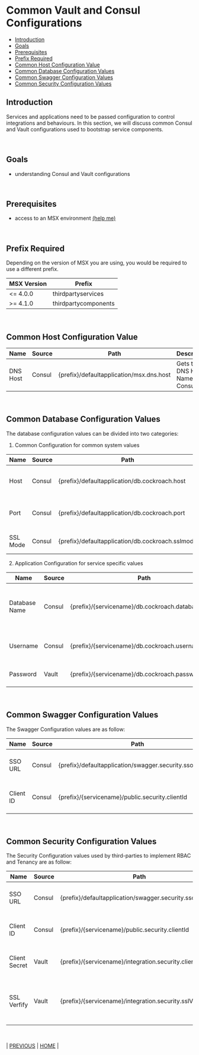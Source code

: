 # Common Vault and Consul Configurations

* [Introduction](#introduction)
* [Goals](#goals)
* [Prerequisites](#prerequisites)
* [Prefix Required](#prefix-required)
* [Common Host Configuration Value](#common-host-configuration-value)
* [Common Database Configuration Values](#common-database-configuration-values)
* [Common Swagger Configuration Values](#common-swagger-configuration-values)
* [Common Security Configuration Values](#common-security-configuration-values)

## Introduction

Services and applications need to be passed configuration to control integrations and behaviours. In this section, we will discuss common Consul and Vault configurations used to bootstrap service components.

<br>

## Goals

* understanding Consul and Vault configurations

<br>

## Prerequisites

* access to an MSX environment [(help me)](../01-msx-developer-program-basics/02-getting-access-to-an-msx-environment.md)

<br>

## Prefix Required

Depending on the version of MSX you are using, you would be required to use a different prefix.

| MSX Version | Prefix               |
|-------------|----------------------|
| <= 4.0.0    | thirdpartyservices   |
| >= 4.1.0    | thirdpartycomponents |

<br>

## Common Host Configuration Value

| Name     | Source   | Path                                      | Description                        |
|----------|----------|-------------------------------------------|------------------------------------|
| DNS Host | Consul   | {prefix}/defaultapplication/msx.dns.host  | Gets the DNS Host Name from Consul |

<br>

## Common Database Configuration Values

The database configuration values can be divided into two categories:

1. Common Configuration for common system values

| Name    | Source | Path                                             | Description                     |
|---------|--------|--------------------------------------------------|---------------------------------|
|Host     | Consul | {prefix}/defaultapplication/db.cockroach.host    | Get the hostname from Consul    |
|Port     | Consul | {prefix}/defaultapplication/db.cockroach.port    | Get the port number from Consul |
|SSL Mode | Consul | {prefix}/defaultapplication/db.cockroach.sslmode | Get the SSL Mode from Consul    |

2. Application Configuration for service specific values

| Name          | Source | Path                                             | Description                                     |
|---------------|--------|--------------------------------------------------|-------------------------------------------------|
| Database Name | Consul | {prefix}/{servicename}/db.cockroach.databaseName | Get the name of database to be read from Consul |
| Username      | Consul | {prefix}/{servicename}/db.cockroach.username     | Get the username from Consul                    |
| Password      | Vault  | {prefix}/{servicename}/db.cockroach.password     | Get the password from Vault                     |

<br>

## Common Swagger Configuration Values

The Swagger Configuration values are as follow: 

| Name       | Source | Path                                                      | Description                    |
|------------|--------|-----------------------------------------------------------|--------------------------------|
| SSO URL    | Consul | {prefix}/defaultapplication/swagger.security.sso.baseUrl  | Gets the SSO URL from Consul   |
| Client ID  | Consul | {prefix}/{servicename}/public.security.clientId           | Get the client ID from Consul  |

<br>

## Common Security Configuration Values

The Security Configuration values used by third-parties to implement RBAC and Tenancy are as follow: 

| Name          | Source | Path                                                      | Description                                              |
|---------------|--------|-----------------------------------------------------------|----------------------------------------------------------|
| SSO URL       | Consul | {prefix}/defaultapplication/swagger.security.sso.baseUrl  | Gets the SSO URL from Consul                             |
| Client ID     | Consul | {prefix}/{servicename}/public.security.clientId           | Gets the client ID from Consul                           |
| Client Secret | Vault  | {prefix}/{servicename}/integration.security.clientSecret  | Gets the client secret from Vault                        |
| SSL Verfify   | Vault  | {prefix}/{servicename}/integration.security.sslVerify     | Get the fingerprint from Vault to verify SSL Certificate | 

<br>

| [PREVIOUS](10-accessing-logs-with-kibana.md) | [HOME](../index.md#msx-component-manager) |
